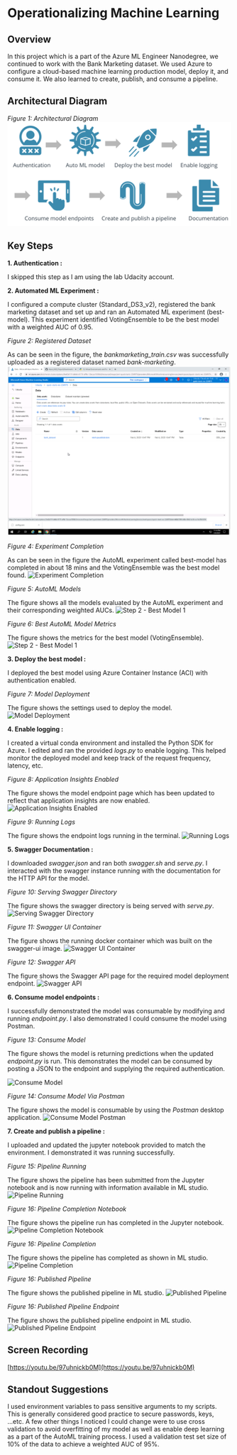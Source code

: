 # Operationalizing Machine Learning

## Overview
In this project which is a part of the Azure ML Engineer Nanodegree, we continued to work with the Bank Marketing dataset.
We used Azure to configure a cloud-based machine learning production model, deploy it, and consume it. We also learned 
to create, publish, and consume a pipeline.

## Architectural Diagram
*Figure 1: Architectural Diagram*
![Architectural Diagram](Screenshots/Architecture.png)

## Key Steps
**1. Authentication :** 

I skipped this step as I am using the lab Udacity account.

**2. Automated ML Experiment :** 

I configured a compute cluster (Standard_DS3_v2), registered the bank marketing dataset
and set up and ran an Automated ML experiment (best-model). This experiment identified VotingEnsemble to be the best 
model with a weighted AUC of 0.95. 

*Figure 2: Registered Dataset*

As can be seen in the figure, the *bankmarketing_train.csv* was successfully uploaded as a registered dataset named 
*bank-marketing*.
![Registered Dataset](Screenshots/Fig1.png)

*Figure 4: Experiment Completion*

As can be seen in the figure the AutoML experiment called best-model has completed in about 18 mins and the VotingEnsemble
was the best model found.
![Experiment Completion](images/Step2-ExperimentCompletion.png)

*Figure 5: AutoML Models*

The figure shows all the models evaluated by the AutoML experiment and their corresponding weighted AUCs.
![Step 2 - Best Model 1](images/Step2-BestModel1.png)

*Figure 6: Best AutoML Model Metrics*

The figure shows the metrics for the best model (VotingEnsemble). 
![Step 2 - Best Model 1](images/Step2-BestModel2.png)

**3. Deploy the best model :** 

I deployed the best model using Azure Container Instance (ACI) with authentication enabled. 

*Figure 7: Model Deployment*

The figure shows the settings used to deploy the model.
![Model Deployment](images/Step3-ModelDeployment.png)

**4. Enable logging :**

I created a virtual conda environment and installed the Python SDK for Azure.
I edited and ran the provided *logs.py* to enable logging. This helped monitor the deployed model and keep track of the
request frequency, latency, etc.

*Figure 8: Application Insights Enabled*

The figure shows the model endpoint page which has been updated to reflect that application insights are now enabled.
![Application Insights Enabled](images/Step4-ApplicationInsightsEnabled.png)

*Figure 9: Running Logs*

The figure shows the endpoint logs running in the terminal.
![Running Logs](images/Step4-RunningLogs.png)

**5. Swagger Documentation :**

I downloaded *swagger.json* and ran both *swagger.sh* and *serve.py*. I interacted
with the swagger instance running with the documentation for the HTTP API for the model.

*Figure 10: Serving Swagger Directory*

The figure shows the swagger directory is being served with *serve.py*.
![Serving Swagger Directory](images/Step5-Serve.png)

*Figure 11: Swagger UI Container*

The figure shows the running docker container which was built on the swagger-ui image.
![Swagger UI Container](images/Step5-SwaggerUIDockerContainer.png)

*Figure 12: Swagger API*

The figure shows the Swagger API page for the required model deployment endpoint.
![Swagger API](images/Step5-SwaggerAPI.png)

**6. Consume model endpoints :**

I successfully demonstrated the model was consumable by modifying and running *endpoint.py*. I also demonstrated I 
could consume the model using Postman.

*Figure 13: Consume Model*

The figure shows the model is returning predictions when the updated *endpoint.py* is run. This demonstrates the model can be 
consumed by posting a JSON to the endpoint and supplying the required authentication.

![Consume Model](images/Step6-ConsumeModel.png)

*Figure 14: Consume Model Via Postman*

The figure shows the model is consumable by using the *Postman* desktop application.
![Consume Model Postman](images/Step6-ConsumeModelPostman.png)

**7. Create and publish a pipeline :** 

I uploaded and updated the jupyter notebook provided to match the environment. I 
demonstrated it was running successfully.

*Figure 15: Pipeline Running*

The figure shows the pipeline has been submitted from the Jupyter notebook and is now running with information available in ML studio. 
![Pipeline Running](images/Step7-PipelineRunning.png)

*Figure 16: Pipeline Completion Notebook*

The figure shows the pipeline run has completed in the Jupyter notebook.
![Pipeline Completion Notebook](images/Step7-PipelineCompletion1.png)

*Figure 16: Pipeline Completion*

The figure shows the pipeline has completed as shown in ML studio.
![Pipeline Completion](images/Step7-PipelineCompletion2.png)

*Figure 16: Published Pipeline*

The figure shows the published pipeline in ML studio.
![Published Pipeline](images/Step7-PublishedPipeline.png)

*Figure 16: Published Pipeline Endpoint*

The figure shows the published pipeline endpoint in ML studio.
![Published Pipeline Endpoint](images/Step7-PublishedPipelineEndpoint.png)




## Screen Recording
[https://youtu.be/97uhnickb0M](https://youtu.be/97uhnickb0M)


## Standout Suggestions
I used environment variables to pass sensitive arguments to my scripts. This is generally considered good practice to 
secure passwords, keys, ...etc. A few other things I noticed I could change were to use cross validation to avoid overfitting 
of my model as well as enable deep learning as a part of the AutoML training process. I used a validation test set size of 
10% of the data to achieve a weighted AUC of 95%.
